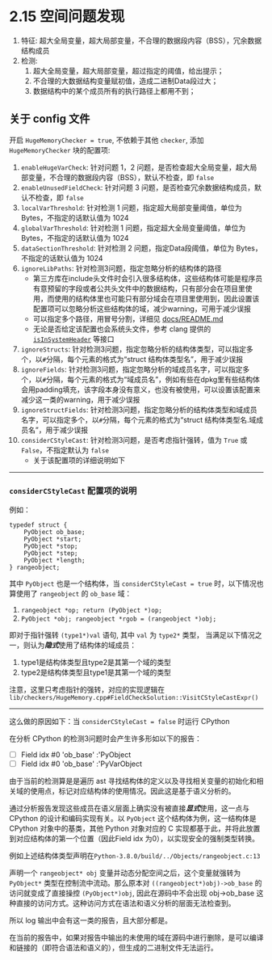 # 2.15 空间问题发现
1. 特征: 超大全局变量，超大局部变量，不合理的数据段内容（BSS），冗余数据结构成员
2. 检测:
    1. 超大全局变量，超大局部变量，超过指定的阈值，给出提示；
    2. 不合理的大数据结构变量赋初值，造成二进制Data段过大；
    3. 数据结构中的某个成员所有的执行路径上都用不到；


## 关于 config 文件
开启 `HugeMemoryChecker = true`, 不依赖于其他 `checker`, 添加 `HugeMemoryChecker` 块的配置项:
1. `enableHugeVarCheck`: 针对问题 1，2 问题，是否检查超大全局变量，超大局部变量，不合理的数据段内容（BSS），默认不检查，即 `false`
2. `enableUnusedFieldCheck`: 针对问题 3 问题，是否检查冗余数据结构成员，默认不检查，即 `false`
3. `localVarThreshold`: 针对检测 1 问题，指定超大局部变量阈值，单位为 Bytes，不指定的话默认值为 1024
4. `globalVarThreshold`: 针对检测 1 问题，指定超大全局变量阈值，单位为 Bytes，不指定的话默认值为 1024
5. `dataSectionThreshold`: 针对检测 2 问题，指定Data段阈值，单位为 Bytes，不指定的话默认值为 1024
6. `ignoreLibPaths`: 针对检测3问题，指定忽略分析的结构体的路径
    + 第三方库在include头文件时会引入很多结构体，这些结构体可能是程序员有意预留的字段或者公共头文件中的数据结构，只有部分会在项目里使用，而使用的结构体里也可能只有部分域会在项目里使用到，因此设置该配置项可以忽略分析这些结构体的域，减少warning，可用于减少误报
    + 可以指定多个路径，用冒号分割，详细见 [docs/README.md](../../docs/README.md)
    + 无论是否给定该配置也会系统头文件，参考 clang 提供的 [`isInSystemHeader`](../lib/checkers/HugeMemory.cpp) 等接口
7. `ignoreStructs`: 针对检测3问题，指定忽略分析的结构体类型，可以指定多个，以`#`分隔，每个元素的格式为“struct 结构体类型名”，用于减少误报
8. `ignoreFields`: 针对检测3问题，指定忽略分析的域成员名字，可以指定多个，以`#`分隔，每个元素的格式为“域成员名”，例如有些在dpkg里有些结构体会用padding填充，该字段本身没有意义，也没有被使用，可以设置该配置来减少这一类的warning，用于减少误报
9. `ignoreStructFields`: 针对检测3问题，指定忽略分析的结构体类型和域成员名字，可以指定多个，以`#`分隔，每个元素的格式为“struct 结构体类型名.域成员名”，用于减少误报
10. `considerCStyleCast`: 针对检测3问题，是否考虑指针强转，值为 `True` 或 `False`，不指定默认为 `false`
    + 关于该配置项的详细说明如下

------
### `considerCStyleCast` 配置项的说明
例如：
```
typedef struct {
    PyObject ob_base;
    PyObject *start;
    PyObject *stop;
    PyObject *step;
    PyObject *length;
} rangeobject;
```
其中 `PyObject` 也是一个结构体，当 `considerCStyleCast = true` 时，以下情况也算使用了 `rangeobject` 的 `ob_base` 域：
1. `rangeobject *op; return (PyObject *)op;`
2. `PyObject *obj; rangeobject *rgob = (rangeobject *)obj;`

即对于指针强转 `(type1*)val` 语句, 其中 `val` 为 `type2*` 类型，
当满足以下情况之一，则认为***隐式***使用了结构体的域成员：
1. type1是结构体类型且type2是其第一个域的类型
2. type2是结构体类型且type1是其第一个域的类型

注意，这里只考虑指针的强转，对应的实现逻辑在`lib/checkers/HugeMemory.cpp#FieldCheckSolution::VisitCStyleCastExpr()`

-----

这么做的原因如下：当 `considerCStyleCast = false` 时运行 CPython

在分析 CPython 的检测3问题时会产生许多形如以下的报告：
+ [ ] Field idx #0 'ob_base' :'PyObject
+ [ ] Field idx #0 'ob_base' :'PyVarObject

由于当前的检测算是是遍历 ast 寻找结构体的定义以及寻找相关变量的初始化和相关域的使用点，标记对应结构体的使用情况。因此这是基于语义分析的。

通过分析报告发现这些成员在语义层面上确实没有被直接***显式***使用，这一点与 CPython 的设计和编码实现有关。以 `PyObject` 这个结构体为例，这一结构体是 CPython 对象中的基类，其他 Python 对象对应的 C 实现都基于此，并将此放置到对应结构体的第一个位置（因此Field idx 为0），以实现安全的强制类型转换。

例如上述结构体类型声明在`Python-3.8.0/build/../Objects/rangeobject.c:13`

声明一个 `rangeobject* obj` 变量并动态分配空间之后，这个变量就强转为 `PyObject*` 类型在控制流中流动。那么原本对 `((rangeobject*)obj)->ob_base` 的访问就变成了直接操控 `(PyObject*)obj`, 因此在源码中不会出现 obj->ob_base 这种直接的访问方式。这种访问方式在语法和语义分析的层面无法检查到。

所以 log 输出中会有这一类的报告，且大部分都是。

在当前的报告中，如果对报告中输出的未使用的域在源码中进行删除，是可以编译和链接的（即符合语法和语义的），但生成的二进制文件无法运行。
